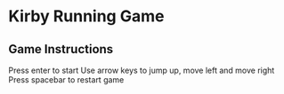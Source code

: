 # Kirby Running Game

## Game Instructions 
Press enter to start
Use arrow keys to jump up, move left and move right
Press spacebar to restart game






 
